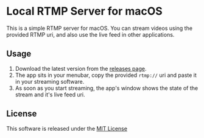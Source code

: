 # Local RTMP Server for macOS

This is a simple RTMP server for macOS. You can stream videos using the provided RTMP uri, and also use the live feed in other applications.

## Usage

1. Download the latest version from the [releases page](https://github.com/sallar/mac-local-rtmp-server/releases).
2. The app sits in your menubar, copy the provided `rtmp://` uri and paste it in your streaming software.
3. As soon as you start streaming, the app's window shows the state of the stream and it's live feed uri.

## License

This software is released under the [MIT License](LICENSE)

